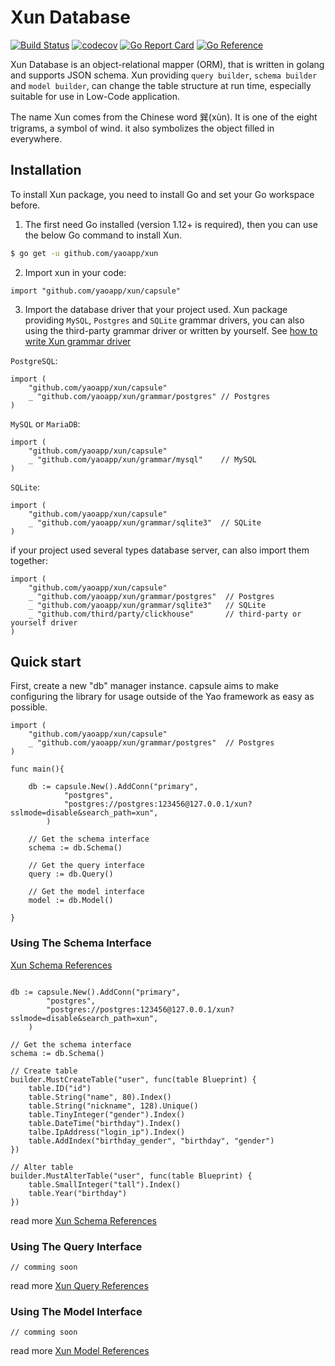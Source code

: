 # Xun Database

[![Build Status](https://travis-ci.com/YaoApp/xun.svg?branch=main)](https://travis-ci.com/YaoApp/xun)
[![codecov](https://codecov.io/gh/YaoApp/xun/branch/main/graph/badge.svg?token=R4FW9PXF01)](https://codecov.io/gh/YaoApp/xun)
[![Go Report Card](https://goreportcard.com/badge/github.com/YaoApp/xun)](https://goreportcard.com/report/github.com/YaoApp/xun)
[![Go Reference](https://pkg.go.dev/badge/github.com/yaoapp/xun.svg)](https://pkg.go.dev/github.com/yaoapp/xun)

Xun Database is an object-relational mapper (ORM), that is written in golang and supports JSON schema. Xun providing `query builder`, `schema builder` and `model builder`, can change the table structure at run time, especially suitable for use in Low-Code application.

The name Xun comes from the Chinese word 巽(xùn). It is one of the eight trigrams, a symbol of wind. it also symbolizes the object filled in everywhere.

## Installation

To install Xun package, you need to install Go and set your Go workspace before.

1. The first need Go installed (version 1.12+ is required), then you can use the below Go command to install Xun.

```bash
$ go get -u github.com/yaoapp/xun
```

2. Import xun in your code:

```golang
import "github.com/yaoapp/xun/capsule"
```

3. Import the database driver that your project used.
   Xun package providing `MySQL`, `Postgres` and `SQLite` grammar drivers, you can also using the third-party grammar driver or written by yourself. See [how to write Xun grammar driver](xun-grammar-driver.md)

`PostgreSQL`:

```golang
import (
    "github.com/yaoapp/xun/capsule"
    _ "github.com/yaoapp/xun/grammar/postgres" // Postgres
)
```

`MySQL` or `MariaDB`:

```golang
import (
    "github.com/yaoapp/xun/capsule"
    _ "github.com/yaoapp/xun/grammar/mysql"    // MySQL
)
```

`SQLite`:

```golang
import (
    "github.com/yaoapp/xun/capsule"
    _ "github.com/yaoapp/xun/grammar/sqlite3"  // SQLite
)
```

if your project used several types database server, can also import them together:

```golang
import (
    "github.com/yaoapp/xun/capsule"
    _ "github.com/yaoapp/xun/grammar/postgres"  // Postgres
    _ "github.com/yaoapp/xun/grammar/sqlite3"   // SQLite
    _ "github.com/third/party/clickhouse"       // third-party or yourself driver
)
```

## Quick start

First, create a new "db" manager instance. capsule aims to make configuring the library for usage outside of the Yao framework as easy as possible.

```golang
import (
    "github.com/yaoapp/xun/capsule"
    _ "github.com/yaoapp/xun/grammar/postgres"  // Postgres
)

func main(){

    db := capsule.New().AddConn("primary",
            "postgres",
            "postgres://postgres:123456@127.0.0.1/xun?sslmode=disable&search_path=xun",
        )

    // Get the schema interface
    schema := db.Schema()

    // Get the query interface
    query := db.Query()

    // Get the model interface
    model := db.Model()

}
```

### Using The Schema Interface

[Xun Schema References](docs/schema.md)

```golang

db := capsule.New().AddConn("primary",
        "postgres",
        "postgres://postgres:123456@127.0.0.1/xun?sslmode=disable&search_path=xun",
    )

// Get the schema interface
schema := db.Schema()

// Create table
builder.MustCreateTable("user", func(table Blueprint) {
	table.ID("id")
	table.String("name", 80).Index()
	table.String("nickname", 128).Unique()
    table.TinyInteger("gender").Index()
    table.DateTime("birthday").Index()
    talbe.IpAddress("login_ip").Index()
    table.AddIndex("birthday_gender", "birthday", "gender")
})

// Alter table
builder.MustAlterTable("user", func(table Blueprint) {
	table.SmallInteger("tall").Index()
    table.Year("birthday")
})

```

read more [Xun Schema References](docs/schema.md)

### Using The Query Interface

```golang
// comming soon
```

read more [Xun Query References](docs/query.md)

### Using The Model Interface

```golang
// comming soon
```

read more [Xun Model References](docs/model.md)
